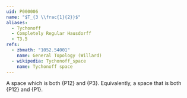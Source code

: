 ```yaml
---
uid: P000006
name: "$T_{3 \\frac{1}{2}}$"
aliases:
  - Tychonoff
  - Completely Regular Hausdorff
  - T3.5
refs:
  - zbmath: "1052.54001"
    name: General Topology (Willard)
  - wikipedia: Tychonoff_space
    name: Tychonoff space
---
```


A space which is both {P12} and {P3}. 
Equivalently, a space that is both {P12} and {P1}.
